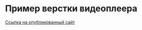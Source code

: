 # Пример верстки видеоплеера
[Ссылка на опубликованный сайт](https://harpins.github.io/player-example/)

